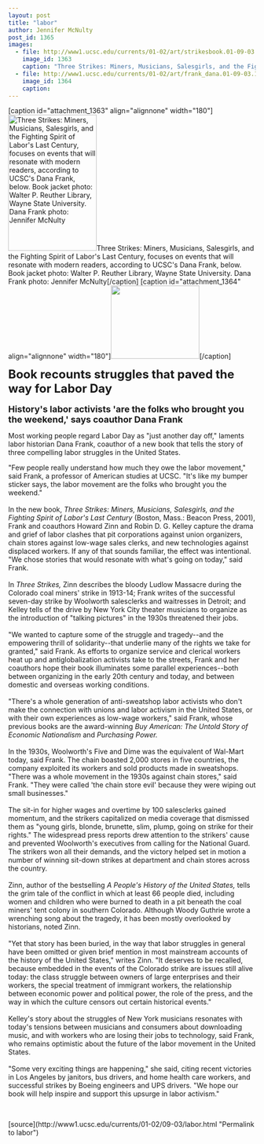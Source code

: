 ```yaml
---
layout: post
title: "labor"
author: Jennifer McNulty
post_id: 1365
images:
  - file: http://www1.ucsc.edu/currents/01-02/art/strikesbook.01-09-03.180.jpg
    image_id: 1363
    caption: "Three Strikes: Miners, Musicians, Salesgirls, and the Fighting Spirit of Labor's Last Century, focuses on events that will resonate with modern readers, according to UCSC's Dana Frank, below. Book jacket photo: Walter P. Reuther Library, Wayne State University. Dana Frank photo: Jennifer McNulty"
  - file: http://www1.ucsc.edu/currents/01-02/art/frank_dana.01-09-03.180.jpg
    image_id: 1364
    caption: 
---
```


[caption id="attachment_1363" align="alignnone" width="180"]<a href="http://localhost/mysite/wp-content/uploads/2001/09/strikesbook.01-09-03.180.jpg"><img class="size-full wp-image-1363" src="http://localhost/mysite/wp-content/uploads/2001/09/strikesbook.01-09-03.180.jpg" alt="Three Strikes: Miners, Musicians, Salesgirls, and the Fighting Spirit of Labor's Last Century, focuses on events that will resonate with modern readers, according to UCSC's Dana Frank, below. Book jacket photo: Walter P. Reuther Library, Wayne State University. Dana Frank photo: Jennifer McNulty" width="180" height="277" /></a>Three Strikes: Miners, Musicians, Salesgirls, and the Fighting Spirit of Labor's Last Century, focuses on events that will resonate with modern readers, according to UCSC's Dana Frank, below. Book jacket photo: Walter P. Reuther Library, Wayne State University. Dana Frank photo: Jennifer McNulty[/caption]
[caption id="attachment_1364" align="alignnone" width="180"]<a href="http://localhost/mysite/wp-content/uploads/2001/09/frank_dana.01-09-03.180.jpg"><img class="size-full wp-image-1364" src="http://localhost/mysite/wp-content/uploads/2001/09/frank_dana.01-09-03.180.jpg" alt="" width="180" height="149" /></a>[/caption]
<p>
  <font size="5"><b>Book recounts struggles that paved the way for Labor Day</b></font><b><br>
  <br></b><font size="4"><b>History's labor activists 'are the folks who brought you the weekend,' says coauthor Dana Frank</b></font>
</p>
<p>
  Most working people regard Labor Day as "just another day off," laments labor historian Dana Frank, coauthor of a new book that tells the story of three compelling labor struggles in the United States.
</p>"Few people really understand how much they owe the labor movement," said Frank, a professor of American studies at UCSC. "It's like my bumper sticker says, the labor movement are the folks who brought you the weekend."<br>
<br>
In the new book, <i>Three Strikes: Miners, Musicians, Salesgirls, and the Fighting Spirit of Labor's Last Century</i> (Boston, Mass.: Beacon Press, 2001), Frank and coauthors Howard Zinn and Robin D. G. Kelley capture the drama and grief of labor clashes that pit corporations against union organizers, chain stores against low-wage sales clerks, and new technologies against displaced workers. If any of that sounds familiar, the effect was intentional. "We chose stories that would resonate with what's going on today," said Frank.<br>
<br>
In <i>Three Strikes,</i> Zinn describes the bloody Ludlow Massacre during the Colorado coal miners' strike in 1913-14; Frank writes of the successful seven-day strike by Woolworth salesclerks and waitresses in Detroit; and Kelley tells of the drive by New York City theater musicians to organize as the introduction of "talking pictures" in the 1930s threatened their jobs.<br>
<br>
"We wanted to capture some of the struggle and tragedy--and the empowering thrill of solidarity--that underlie many of the rights we take for granted," said Frank. As efforts to organize service and clerical workers heat up and antiglobalization activists take to the streets, Frank and her coauthors hope their book illuminates some parallel experiences--both between organizing in the early 20th century and today, and between domestic and overseas working conditions.<br>
<br>
"There's a whole generation of anti-sweatshop labor activists who don't make the connection with unions and labor activism in the United States, or with their own experiences as low-wage workers," said Frank, whose previous books are the award-winning <i>Buy American: The Untold Story of Economic Nationalism</i> and <i>Purchasing Power.</i><br>
<br>
In the 1930s, Woolworth's Five and Dime was the equivalent of Wal-Mart today, said Frank. The chain boasted 2,000 stores in five countries, the company exploited its workers and sold products made in sweatshops. "There was a whole movement in the 1930s against chain stores," said Frank. "They were called 'the chain store evil' because they were wiping out small businesses."<br>
<br>
The sit-in for higher wages and overtime by 100 salesclerks gained momentum, and the strikers capitalized on media coverage that dismissed them as "young girls, blonde, brunette, slim, plump, going on strike for their rights." The widespread press reports drew attention to the strikers' cause and prevented Woolworth's executives from calling for the National Guard. The strikers won all their demands, and the victory helped set in motion a number of winning sit-down strikes at department and chain stores across the country.<br>
<br>
Zinn, author of the bestselling <i>A People's History of the United States,</i> tells the grim tale of the conflict in which at least 66 people died, including women and children who were burned to death in a pit beneath the coal miners' tent colony in southern Colorado. Although Woody Guthrie wrote a wrenching song about the tragedy, it has been mostly overlooked by historians, noted Zinn.<br>
<br>
"Yet that story has been buried, in the way that labor struggles in general have been omitted or given brief mention in most mainstream accounts of the history of the United States," writes Zinn. "It deserves to be recalled, because embedded in the events of the Colorado strike are issues still alive today: the class struggle between owners of large enterprises and their workers, the special treatment of immigrant workers, the relationship between economic power and political power, the role of the press, and the way in which the culture censors out certain historical events."<br>
<br>
Kelley's story about the struggles of New York musicians resonates with today's tensions between musicians and consumers about downloading music, and with workers who are losing their jobs to technology, said Frank, who remains optimistic about the future of the labor movement in the United States.<br>
<br>
"Some very exciting things are happening," she said, citing recent victories in Los Angeles by janitors, bus drivers, and home health care workers, and successful strikes by Boeing engineers and UPS drivers. "We hope our book will help inspire and support this upsurge in labor activism."
<p>
  <br>

</p>
[source](http://www1.ucsc.edu/currents/01-02/09-03/labor.html "Permalink to labor")
